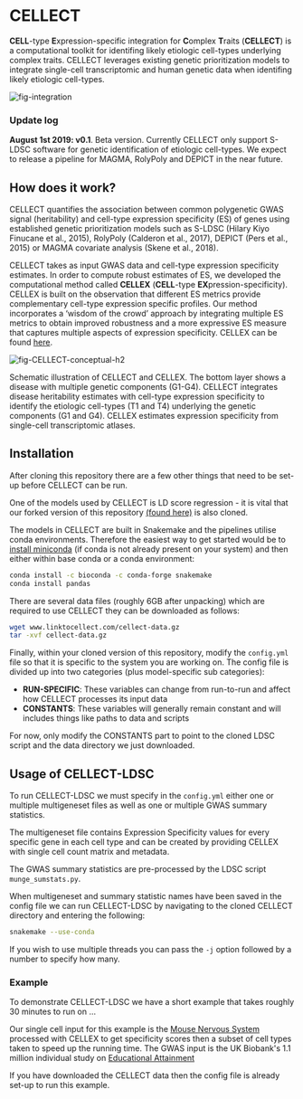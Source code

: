 # CELLECT

**CELL**-type **E**xpression-specific integration for **C**omplex **T**raits (**CELLECT**) is a computational toolkit for  identifing likely etiologic cell-types underlying complex traits. CELLECT leverages existing genetic prioritization models to integrate single-cell transcriptomic and human genetic data when identifing likely etiologic cell-types. 

![fig-integration](https://user-images.githubusercontent.com/5487016/62281981-0cb33d00-b44f-11e9-8c0b-24aaa2b7d286.png)


### Update log 

**August 1st 2019: v0.1**. Beta version. Currently CELLECT only support S-LDSC software for genetic identification of etiologic cell-types. We expect to release a pipeline for MAGMA, RolyPoly and DEPICT in the near future. 

## How does it work?

CELLECT quantifies the association between common polygenetic GWAS signal (heritability) and cell-type expression specificity (ES) of genes using established genetic prioritization models such as S-LDSC (Hilary Kiyo Finucane et al., 2015), RolyPoly (Calderon et al., 2017), DEPICT (Pers et al., 2015) or MAGMA covariate analysis (Skene et al., 2018).

CELLECT takes as input GWAS data and cell-type expression specificity estimates. In order to compute robust estimates of ES, we developed the computational method called **CELLEX** (**CELL**-type **EX**pression-specificity). CELLEX is built on the observation that different ES metrics provide complementary cell-type expression specific profiles. Our method incorporates a ‘wisdom of the crowd’ approach by integrating multiple ES metrics to obtain improved robustness and a more expressive ES measure that captures multiple aspects of expression specificity.  CELLEX can be found [here](https://github.com/perslab/CELLEX).

![fig-CELLECT-conceptual-h2](https://user-images.githubusercontent.com/5487016/62367093-e3ff7600-b528-11e9-8879-8f69005fbea5.png)

Schematic illustration of CELLECT and CELLEX. The bottom layer shows a disease with multiple genetic components (G1-G4). CELLECT integrates disease heritability estimates with cell-type expression specificity to identify the etiologic cell-types (T1 and T4) underlying the genetic components (G1 and G4). CELLEX estimates expression specificity from single-cell transcriptomic atlases.


## Installation

After cloning this repository there are a few other things that need to be set-up before CELLECT can be run.


One of the models used by CELLECT is LD score regression - it is vital that our forked version of this repository [(found here)](https://github.com/pascaltimshel/ldsc) is also cloned.

The models in CELLECT are built in Snakemake and the pipelines utilise conda environments. Therefore the easiest way to get started would be to [install miniconda](https://conda.io/projects/conda/en/latest/user-guide/install/index.html) (if conda is not already present on your system) and then either within base conda or a conda environment:
```bash
conda install -c bioconda -c conda-forge snakemake
conda install pandas
```

There are several data files (roughly 6GB after unpacking) which are required to use CELLECT they can be downloaded as follows:
```bash
wget www.linktocellect.com/cellect-data.gz
tar -xvf cellect-data.gz
```

Finally, within your cloned version of this repository, modify the `config.yml` file so that it is specific to the system you are working on. The config file is divided up into two categories (plus model-specific sub categories):

* **RUN-SPECIFIC**: These variables can change from run-to-run and affect how CELLECT processes its input data
* **CONSTANTS**: These variables will generally remain constant and will includes things like paths to data and scripts

For now, only modify the CONSTANTS part to point to the cloned LDSC script and the data directory we just downloaded.

## Usage of CELLECT-LDSC

To run CELLECT-LDSC we must specify in the `config.yml` either one or multiple multigeneset files as well as one or multiple GWAS summary statistics.

The multigeneset file contains Expression Specificity values for every specific gene in each cell type and can be created by providing CELLEX with single cell count matrix and metadata.

The GWAS summary statistics are pre-processed by the LDSC script `munge_sumstats.py`.

When multigeneset and summary statistic names have been saved in the config file we can run CELLECT-LDSC by navigating to the cloned CELLECT directory and entering the following:

```bash
snakemake --use-conda
```
If you wish to use multiple threads you can pass the `-j` option followed by a number to specify how many.

### Example

To demonstrate CELLECT-LDSC we have a short example that takes roughly 30 minutes to run on ... 

Our single cell input for this example is the [Mouse Nervous System](https://www.sciencedirect.com/science/article/pii/S009286741830789X) processed with CELLEX to get specificity scores then a subset of cell types taken to speed up the running time. The GWAS input is the UK Biobank's 1.1 million individual study on [Educational Attainment](https://www.nature.com/articles/s41588-018-0147-3)

If you have downloaded the CELLECT data then the config file is already set-up to run this example.
